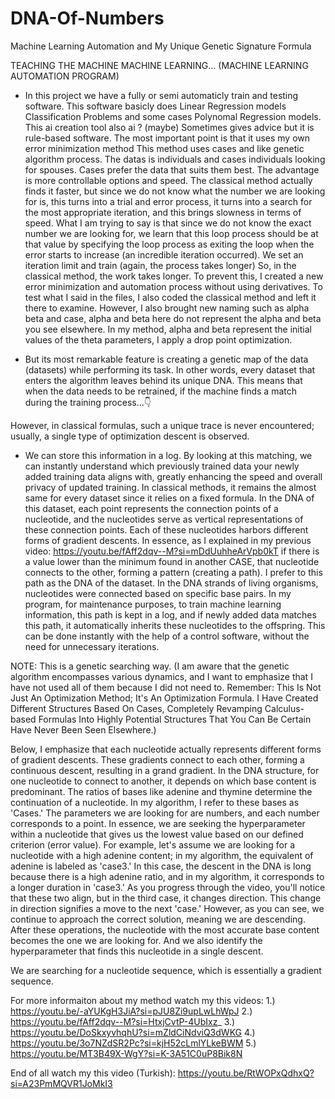 # DNA-Of-Numbers
Machine Learning Automation and My Unique Genetic Signature Formula

TEACHING THE MACHINE MACHINE LEARNING... (MACHINE LEARNING AUTOMATION PROGRAM)
- In this project we have a fully or semi automaticly train and testing software. This software basicly does Linear Regression models Classification Problems and some cases Polynomal Regression models.
This ai creation tool also ai ? (maybe)
Sometimes gives advice but it is rule-based software.
The most important point is that it uses my own error minimization method This method uses cases and like genetic algorithm process. The datas is 
individuals and cases individuals looking for spouses. Cases prefer the data that suits them best. The advantage is more controllable options and speed.
The classical method actually finds it faster, but since we do not know what the number we are looking for is, this turns into a trial and error process, it turns into a search for the most appropriate iteration, and this brings slowness in terms of speed.
What I am trying to say is that since we do not know the exact number we are looking for, we learn that this loop process should be at that value by specifying the loop process as exiting the loop when the error starts to increase (an incredible iteration occurred). We set an iteration limit and train (again, the process takes longer)
So, in the classical method, the work takes longer.
To prevent this, I created a new error minimization and automation process without using derivatives.
To test what I said in the files, I also coded the classical method and left it there to examine.
However, I also brought new naming such as alpha beta and case, alpha and beta here do not represent the alpha and beta you see elsewhere. In my method, alpha and beta represent the initial values ​​of the theta parameters, I apply a drop point optimization.

- But its most remarkable feature is creating a genetic map of the data (datasets) while performing its task. In other words, every dataset that enters the algorithm leaves behind its unique DNA. This means that when the data needs to be retrained, if the machine finds a match during the training process...👇

However, in classical formulas, such a unique trace is never encountered; usually, a single type of optimization descent is observed.

- We can store this information in a log. By looking at this matching, we can instantly understand which previously trained data your newly added training data aligns with, greatly enhancing the speed and overall privacy of updated training. In classical methods, it remains the almost same for every dataset since it relies on a fixed formula.
In the DNA of this dataset, each point represents the connection points of a nucleotide, and the nucleotides serve as vertical representations of these connection points. Each of these nucleotides harbors different forms of gradient descents. In essence, as I explained in my previous video: https://youtu.be/fAff2dqv--M?si=mDdUuhheArVpb0kT
if there is a value lower than the minimum found in another CASE, that nucleotide connects to the other, forming a pattern (creating a path). I prefer to this path as the DNA of the dataset. In the DNA strands of living organisms, nucleotides were connected based on specific base pairs. In my program, for maintenance purposes, to train machine learning information, this path is kept in a log, and if newly added data matches this path, it automatically inherits these nucleotides to the offspring. This can be done instantly with the help of a control software, without the need for unnecessary iterations.

NOTE: This is a genetic searching way. (I am aware that the genetic algorithm encompasses various dynamics, and I want to emphasize that I have not used all of them because I did not need to. Remember: This Is Not Just An Optimization Method; It's An Optimization Formula. I Have Created Different Structures Based On Cases, Completely Revamping Calculus-based Formulas Into Highly Potential Structures That You Can Be Certain Have Never Been Seen Elsewhere.)

Below, I emphasize that each nucleotide actually represents different forms of gradient descents. These gradients connect to each other, forming a continuous descent, resulting in a grand gradient. In the DNA structure, for one nucleotide to connect to another, it depends on which base content is predominant. The ratios of bases like adenine and thymine determine the continuation of a nucleotide. In my algorithm, I refer to these bases as 'Cases.' The parameters we are looking for are numbers, and each number corresponds to a point. In essence, we are seeking the hyperparameter within a nucleotide that gives us the lowest value based on our defined criterion (error value). For example, let's assume we are looking for a nucleotide with a high adenine content; in my algorithm, the equivalent of adenine is labeled as 'case3.' In this case, the descent in the DNA is long because there is a high adenine ratio, and in my algorithm, it corresponds to a longer duration in 'case3.' As you progress through the video, you'll notice that these two align, but in the third case, it changes direction. This change in direction signifies a move to the next 'case.' However, as you can see, we continue to approach the correct solution, meaning we are descending. After these operations, the nucleotide with the most accurate base content becomes the one we are looking for. And we also identify the hyperparameter that finds this nucleotide in a single descent.

We are searching for a nucleotide sequence, which is essentially a gradient sequence.



For more informaiton about my method watch my this videos:
1.) https://youtu.be/-aYUKgH3JiA?si=pJU8Zi9upLwLhWpJ
2.) https://youtu.be/fAff2dqv--M?si=HtxjCvtP-4UbIxz_
3.) https://youtu.be/DoSkxyvhqhU?si=mZldCiNdviQ3dWKG
4.) https://youtu.be/3o7NZdSR2Pc?si=kjH52cLmlYLkeBWM
5.) https://youtu.be/MT3B49X-WgY?si=K-3A51C0uP8Bik8N

End of all watch my this video (Turkish): https://youtu.be/RtWOPxQdhxQ?si=A23PmMQVR1JoMkI3
